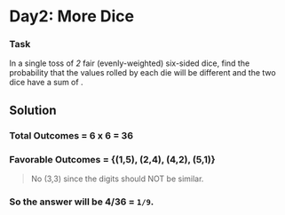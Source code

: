 # Day2: More Dice

### Task
In a single toss of *2* fair (evenly-weighted) six-sided dice, find the probability that the values rolled by each die will be different and the two dice have a sum of .

## Solution

### Total Outcomes = 6 x 6 = 36
### Favorable Outcomes = {(1,5), (2,4), (4,2), (5,1)} 
> No (3,3) since the digits should NOT be similar.

### So the answer will be 4/36 =  `1/9`.
